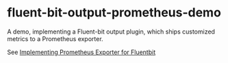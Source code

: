# fluent-bit-output-prometheus-demo

A demo, implementing a Fluent-bit output plugin, which ships customized metrics to a Prometheus exporter.

See [Implementing Prometheus Exporter for Fluentbit](https://sund.site/posts/2022/implementing-prometheus-exporter-for-fluentbit/)
